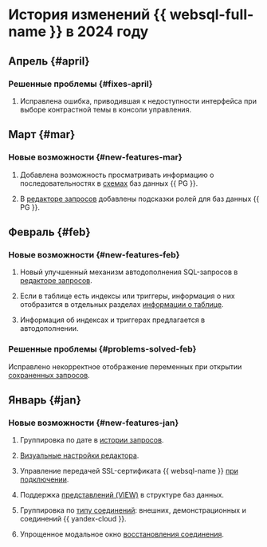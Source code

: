 # История изменений {{ websql-full-name }} в 2024 году

## Апрель {#april}

### Решенные проблемы {#fixes-april}

1. Исправлена ошибка, приводившая к недоступности интерфейса при выборе контрастной темы в консоли управления.

## Март {#mar}

### Новые возможности {#new-features-mar}

1. Добавлена возможность просматривать информацию о последовательностях в [схемах](../operations/connect.md##view-scheme) баз данных {{ PG }}.

1. В [редакторе запросов](../operations/query-executor.md) добавлены подсказки ролей для баз данных {{ PG }}.

## Февраль {#feb}

### Новые возможности {#new-features-feb}

1. Новый улучшенный механизм автодополнения SQL-запросов в [редакторе запросов](../operations/query-executor.md).

1. Если в таблице есть индексы или триггеры, информация о них отобразится в отдельных разделах [информации о таблице](../operations/connect.md#view-table).

1. Информация об индексах и триггерах предлагается в автодополнении.

### Решенные проблемы {#problems-solved-feb}

Исправлено некорректное отображение переменных при открытии [сохраненных запросов](../operations/history.md).

## Январь {#jan}

### Новые возможности {#new-features-jan}

1. Группировка по дате в [истории запросов](../operations/history.md).

1. [Визуальные настройки редактора](../operations/query-executor.md#sql-editor-settings).

1. Управление передачей SSL-сертификата {{ websql-name }} [при подключении](../operations/connect.md#connect-db).

1. Поддержка [представлений (VIEW)](../operations/connect.md#view-view) в структуре баз данных.

1. Группировка по [типу соединений](../concepts/index.md##connection): внешних, демонстрационных и соединений {{ yandex-cloud }}.

1. Упрощенное модальное окно [восстановления соединения](../operations/connect.md#update-connection).
